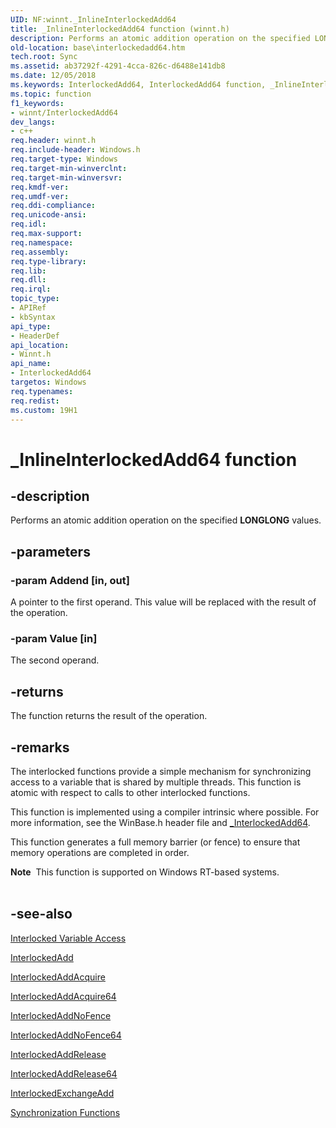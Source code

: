 ```yaml
---
UID: NF:winnt._InlineInterlockedAdd64
title: _InlineInterlockedAdd64 function (winnt.h)
description: Performs an atomic addition operation on the specified LONGLONG values.
old-location: base\interlockedadd64.htm
tech.root: Sync
ms.assetid: ab37292f-4291-4cca-826c-d6488e141db8
ms.date: 12/05/2018
ms.keywords: InterlockedAdd64, InterlockedAdd64 function, _InlineInterlockedAdd64, base.interlockedadd64, winnt/InterlockedAdd64
ms.topic: function
f1_keywords:
- winnt/InterlockedAdd64
dev_langs:
- c++
req.header: winnt.h
req.include-header: Windows.h
req.target-type: Windows
req.target-min-winverclnt: 
req.target-min-winversvr: 
req.kmdf-ver: 
req.umdf-ver: 
req.ddi-compliance: 
req.unicode-ansi: 
req.idl: 
req.max-support: 
req.namespace: 
req.assembly: 
req.type-library: 
req.lib: 
req.dll: 
req.irql: 
topic_type:
- APIRef
- kbSyntax
api_type:
- HeaderDef
api_location:
- Winnt.h
api_name:
- InterlockedAdd64
targetos: Windows
req.typenames: 
req.redist: 
ms.custom: 19H1
---
```


# _InlineInterlockedAdd64 function


## -description


Performs an atomic addition operation on the specified <b>LONGLONG</b> values.


## -parameters




### -param Addend [in, out]

A pointer to the first operand. This value will be replaced with the result of the operation.


### -param Value [in]

The second operand.


## -returns



The function returns the result of the operation.




## -remarks



The interlocked functions provide a simple mechanism for synchronizing access to a variable that is shared by multiple threads. This function is atomic with respect to calls to other interlocked functions.

This function is implemented using a compiler intrinsic where possible. For more information, see the WinBase.h header file and <a href="https://docs.microsoft.com/previous-versions/51s265a6(v=vs.85)">_InterlockedAdd64</a>.

This function  generates a full memory barrier (or fence) to ensure that memory operations are completed in order.

<div class="alert"><b>Note</b>  This function is supported on Windows RT-based systems.</div>
<div> </div>



## -see-also




<a href="https://docs.microsoft.com/windows/desktop/Sync/interlocked-variable-access">Interlocked Variable Access</a>



<a href="https://docs.microsoft.com/windows/desktop/api/winnt/nf-winnt-interlockedadd">InterlockedAdd</a>



<a href="https://docs.microsoft.com/windows/win32/api/winnt/nf-winnt-_inlineinterlockedadd">InterlockedAddAcquire</a>



<a href="https://docs.microsoft.com/previous-versions/windows/desktop/legacy/ms683510(v=vs.85)">InterlockedAddAcquire64</a>



<a href="https://docs.microsoft.com/previous-versions/windows/desktop/legacy/hh972629(v=vs.85)">InterlockedAddNoFence</a>



<a href="https://docs.microsoft.com/previous-versions/windows/desktop/legacy/hh972630(v=vs.85)">InterlockedAddNoFence64</a>



<a href="https://docs.microsoft.com/previous-versions/windows/desktop/legacy/ms683513(v=vs.85)">InterlockedAddRelease</a>



<a href="https://docs.microsoft.com/previous-versions/windows/desktop/legacy/ms683514(v=vs.85)">InterlockedAddRelease64</a>



<a href="https://docs.microsoft.com/windows/desktop/api/winbase/nf-winbase-interlockedexchangeadd">InterlockedExchangeAdd</a>



<a href="https://docs.microsoft.com/windows/desktop/Sync/synchronization-functions">Synchronization Functions</a>
 

 

